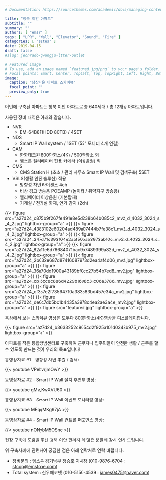 ```yaml
---
# Documentation: https://sourcethemes.com/academic/docs/managing-content/

title: "청북 이안 아파트"
subtitle: ""
summary: ""
authors: [ "emsr" ]
tags: [ "LPR", "Wall", "Elevator", "Sound", "Fire" ]
categories: [ "sites" ]
date: 2019-04-15
draft: false
#slug: jeonrado-gwangju-ltter-outlet

# Featured image
# To use, add an image named `featured.jpg/png` to your page's folder.
# Focal points: Smart, Center, TopLeft, Top, TopRight, Left, Right, BottomLeft, Bottom, BottomRight.
image:
  caption: "남산타운 아파트 스카이뷰"
  focal_point: ""
  preview_only: true
---
```


이번에 구축된 아파트는 청북 이안 아파트로 총 640세대 / 총 12개동 아파트입니다.

사용된 장비 내역은 아래와 같습니다.

- NVR
  - EM-64B8F(HDD 80TB) / 4SET
- NDS
  - Smart IP Wall system / 1SET (55" 모니터 4개 연결)
- CAM
  - 한화테크윈 800만화소(4K) / 500만화소 외
  - 엠스톤 엘리베이터 전용 카메라 (이상음원) 외
- CMS
  - CMS Station H (초소 / 관리 사무소 Smart IP Wall 및 검색구축) 5SET
- VSLS(생활 안전 솔루션) 적용
  - 방향성 차번 라이센스 4ch
  - 비상 경고 방송용 POEAMP (놀이터 / 취약지구 방송용)
  - 엘리베이터 이상음원 (기본탑재)
  - 기계실 / 전기실 화재, 연기 감지 (2ch)

{{< figure src="a27d24_c875b9f267fe491e8e5d238b64b085c2_mv2_d_4032_3024_s_4_2.jpg"
           lightbox-group="a" >}}
{{< figure src="a27d24_4383102e60204ad489a07444b7fe38c1_mv2_d_4032_3024_s_4_2.jpg"
           lightbox-group="a" >}}
{{< figure src="a27d24_247d71c393f04e2aaf50bab3973ab10c_mv2_d_4032_3024_s_4_2.jpg"
           lightbox-group="a" >}}
{{< figure src="a27d24_82a11e6d76684071bac9b7489399a82d_mv2_d_4032_3024_s_4_2.jpg"
           lightbox-group="a" >}}
{{< figure src="a27d24_2b632e687d87416087973d2ea4af4d06_mv2.jpg"
           lightbox-group="a" >}}
{{< figure src="a27d24_36a70dd1900a43189bf0cc27b54b7ed8_mv2.jpg"
           lightbox-group="a" >}}
{{< figure src="a27d24_cb15cc8c886d4229b1608c31c06a3786_mv2.jpg"
           lightbox-group="a" >}}
{{< figure src="a27d24_cf357e2f73564710a383583bd457e34a_mv2.jpg"
           lightbox-group="a" >}}
{{< figure src="a27d24_de0c7db5bc1b4435a3978c4ea2ae3a4e_mv2.jpg"
           lightbox-group="a" >}}
{{< figure src="featured.jpg" lightbox-group="a" >}}

옥상에서 보는 스카이뷰 영상은 모두다 800만화소(4K)영상을 디스플레이합니다.

{{< figure src="a27d24_b3633252c9054d2f925a101d0348b975_mv2.jpg"
           lightbox-group="a" >}}

아파트를 작은 통합방범센터로 구축하여 근무자나 입주민들이 안전한 생활 / 근무를 할 수 있도록 만드는 것이 우리의 목표입니다!

동영상자료 #1 - 방향성 차번 추출 / 검색:

{{< youtube VPebvrjmOwY >}}
&nbsp;

동영상자료 #2 - Smart IP Wall 설치 후면부 영상:

{{< youtube gMv_KwXVU60 >}}
&nbsp;

동영상자료 #3 - Smart IP Wall 이벤트 모니터링 영상:

{{< youtube MEqqMKg97jA >}}
&nbsp;

동영상자료 #4 - Smart IP Wall 컨트롤 퍼포먼스 영상:

{{< youtube nONybM5OSnc >}}
&nbsp;

현장 구축에 도움을 주신 청북 이안 관리자 외 많은 분들께 감사 인사 드립니다.

위 구축사례에 관련하여 궁금한 점은 아래 연락처로 연락 바랍니다.

- 장비문의 : 엠스톤 경기남부 정승호 지사장 (010-9876-6704 : sfcop@emstone.com)
- Total system : 신우에코넷 (010-5150-4539 : james0475@naver.com)
